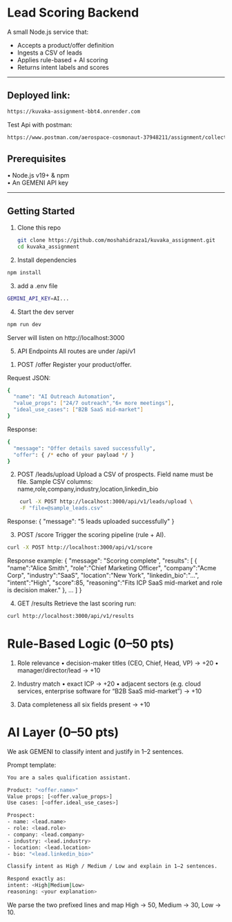 # Lead Scoring Backend

A small Node.js service that:
- Accepts a product/offer definition  
- Ingests a CSV of leads  
- Applies rule-based + AI scoring  
- Returns intent labels and scores

---

## Deployed link: 
```bash
https://kuvaka-assignment-bbt4.onrender.com
```
Test Api with postman:
```bash
https://www.postman.com/aerospace-cosmonaut-37948211/assignment/collection/tjca755/kuvaka-tech-assignment?action=share&creator=0
```
## Prerequisites

• Node.js v19+ & npm  
• An GEMENI API key 

---

## Getting Started

1. Clone this repo  
   ```bash
   git clone https://github.com/moshahidraza1/kuvaka_assignment.git
   cd kuvaka_assignment

2. Install dependencies
```bash
npm install
```

3. add a .env file
```bash
GEMINI_API_KEY=AI...
```
4. Start the dev server
```bash
npm run dev
```
Server will listen on http://localhost:3000

5. API Endpoints
All routes are under /api/v1

1) POST /offer
Register your product/offer.

Request JSON:
```bash
{
  "name": "AI Outreach Automation",
  "value_props": ["24/7 outreach","6× more meetings"],
  "ideal_use_cases": ["B2B SaaS mid-market"]
}
```
Response:
```bash
{
  "message": "Offer details saved successfully",
  "offer": { /* echo of your payload */ }
}
```

2) POST /leads/upload
Upload a CSV of prospects. Field name must be file.
Sample CSV columns:
name,role,company,industry,location,linkedin_bio
```bash
    curl -X POST http://localhost:3000/api/v1/leads/upload \
    -F "file=@sample_leads.csv"
  ```

Response:
{ "message": "5 leads uploaded successfully" }

3) POST /score
Trigger the scoring pipeline (rule + AI).
```bash
curl -X POST http://localhost:3000/api/v1/score
```
Response example:
{
  "message": "Scoring complete",
  "results": [
    {
      "name":"Alice Smith",
      "role":"Chief Marketing Officer",
      "company":"Acme Corp",
      "industry":"SaaS",
      "location":"New York",
      "linkedin_bio":"…",
      "intent":"High",
      "score":85,
      "reasoning":"Fits ICP SaaS mid-market and role is decision maker."
    },
    …
  ]
}

4) GET /results
Retrieve the last scoring run:
```bash
curl http://localhost:3000/api/v1/results
```
# Rule-Based Logic (0–50 pts)

1. Role relevance
• decision-maker titles (CEO, Chief, Head, VP) → +20
• manager/director/lead → +10

2. Industry match
• exact ICP → +20
• adjacent sectors (e.g. cloud services, enterprise software for “B2B SaaS mid-market”) → +10

3. Data completeness
all six fields present → +10

# AI Layer (0–50 pts)
We ask GEMENI to classify intent and justify in 1–2 sentences.

Prompt template:
```bash
You are a sales qualification assistant.

Product: "<offer.name>"
Value props: [<offer.value_props>]
Use cases: [<offer.ideal_use_cases>]

Prospect:
- name: <lead.name>
- role: <lead.role>
- company: <lead.company>
- industry: <lead.industry>
- location: <lead.location>
- bio: "<lead.linkedin_bio>"

Classify intent as High / Medium / Low and explain in 1–2 sentences.

Respond exactly as:
intent: <High|Medium|Low>
reasoning: <your explanation>
```
We parse the two prefixed lines and map High → 50, Medium → 30, Low → 10.
